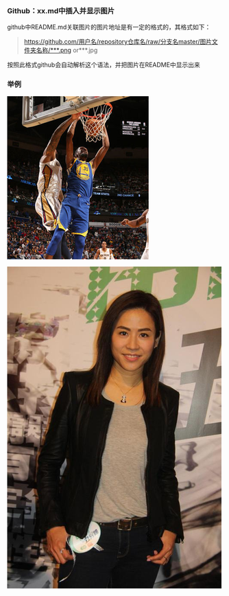 ### Github：xx.md中插入并显示图片

github中README.md关联图片的图片地址是有一定的格式的，其格式如下：

> https://github.com/用户名/repository仓库名/raw/分支名master/图片文件夹名称/***.png or***.jpg

按照此格式github会自动解析这个语法，并把图片在README中显示出来

### 举例

![test1](https://github.com/songboriceboy/testxpgithub/raw/master/images/1.jpg)

![test1](https://github.com/songboriceboy/testxpgithub/raw/master/0.jpg)
